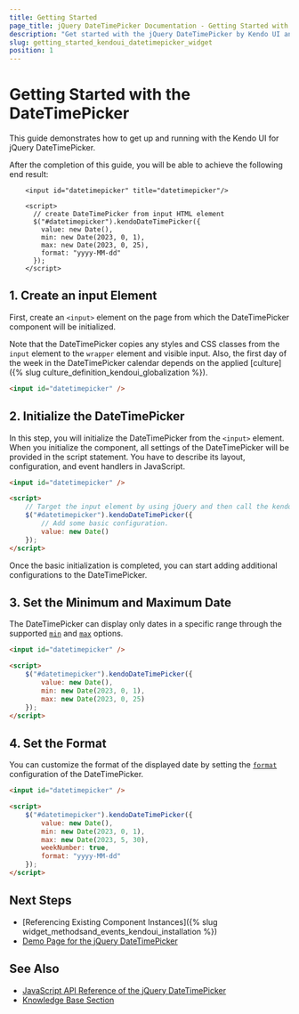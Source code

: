 ```yaml
---
title: Getting Started
page_title: jQuery DateTimePicker Documentation - Getting Started with the DateTimePicker
description: "Get started with the jQuery DateTimePicker by Kendo UI and learn how to create, initialize, and enable the component."
slug: getting_started_kendoui_datetimepicker_widget
position: 1
---
```


# Getting Started with the DateTimePicker

This guide demonstrates how to get up and running with the Kendo UI for jQuery DateTimePicker.

After the completion of this guide, you will be able to achieve the following end result:

```dojo
    <input id="datetimepicker" title="datetimepicker"/>

    <script>
      // create DateTimePicker from input HTML element
      $("#datetimepicker").kendoDateTimePicker({
        value: new Date(),
        min: new Date(2023, 0, 1),
        max: new Date(2023, 0, 25),
        format: "yyyy-MM-dd"
      });
    </script>
```

## 1. Create an input Element

First, create an `<input>` element on the page from which the DateTimePicker component will be initialized. 

Note that the DateTimePicker copies any styles and CSS classes from the `input` element to the `wrapper` element and visible input. Also, the first day of the week in the DateTimePicker calendar depends on the applied [culture]({% slug culture_definition_kendoui_globalization %}).

```html
<input id="datetimepicker" />
```

## 2. Initialize the DateTimePicker 

In this step, you will initialize the DateTimePicker from the `<input>` element. When you initialize the component, all settings of the DateTimePicker will be provided in the script statement. You have to describe its layout, configuration, and event handlers in JavaScript.

```html
<input id="datetimepicker" />

<script>
    // Target the input element by using jQuery and then call the kendoDateTimePicker() method.
    $("#datetimepicker").kendoDateTimePicker({
        // Add some basic configuration.
        value: new Date()
    });
</script>
```

Once the basic initialization is completed, you can start adding additional configurations to the DateTimePicker. 

## 3. Set the Minimum and Maximum Date

The DateTimePicker can display only dates in a specific range through the supported [`min`](/api/javascript/ui/datetimepicker/configuration/min) and [`max`](/api/javascript/ui/datetimepicker/configuration/max) options.

```html
<input id="datetimepicker" />

<script>    
    $("#datetimepicker").kendoDateTimePicker({        
        value: new Date(),
		min: new Date(2023, 0, 1),
		max: new Date(2023, 0, 25)	
    });
</script>
```

## 4. Set the Format

You can customize the format of the displayed date by setting the [`format`](/api/javascript/ui/datetimepicker/configuration/format) configuration of the DateTimePicker.

```html
<input id="datetimepicker" />

<script>    
    $("#datetimepicker").kendoDateTimePicker({        
        value: new Date(),
		min: new Date(2023, 0, 1),
		max: new Date(2023, 5, 30),
		weekNumber: true,
		format: "yyyy-MM-dd"
    });
</script>
```

## Next Steps 

* [Referencing Existing Component Instances]({% slug widget_methodsand_events_kendoui_installation %}) 
* [Demo Page for the jQuery DateTimePicker](https://demos.telerik.com/kendo-ui/datetimepicker/index)

## See Also 

* [JavaScript API Reference of the jQuery DateTimePicker](/api/javascript/ui/datetimepicker)
* [Knowledge Base Section](/knowledge-base)

<script>
  window.onload = function() {
    document.getElementsByClassName("btn-run")[0].click();
  }
</script>